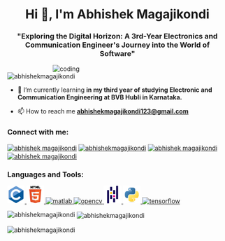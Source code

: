 
<h1 align="center">Hi 👋, I'm Abhishek Magajikondi</h1>
<h3 align="center">"Exploring the Digital Horizon: A 3rd-Year Electronics and Communication Engineer's Journey into the World of Software"</h3>

<img align="right" alt="coding" width="400" src="https://th.bing.com/th?id=OIP.wNGxHlTCsH9zU90WDouoDQHaFj&w=288&h=216&c=8&rs=1&qlt=90&o=6&dpr=1.3&pid=3.1&rm=2">
<p align="left"> <img src="https://komarev.com/ghpvc/?username=abhishekmagajikondi&label=Profile%20views&color=0e75b6&style=flat" alt="abhishekmagajikondi" /> </p>

- 🌱 I’m currently learning **in my third year of studying Electronic and Communication Engineering at BVB Hubli in Karnataka.**

- 📫 How to reach me **abhishekmagajikondi123@gmail.com**

<h3 align="left">Connect with me:</h3>
<p align="left">
<a href="https://kaggle.com/abhishek magajikondi" target="blank"><img align="center" src="https://raw.githubusercontent.com/rahuldkjain/github-profile-readme-generator/master/src/images/icons/Social/kaggle.svg" alt="abhishek magajikondi" height="30" width="40" /></a>
<a href="https://instagram.com/abhishekmagajikondi" target="blank"><img align="center" src="https://raw.githubusercontent.com/rahuldkjain/github-profile-readme-generator/master/src/images/icons/Social/instagram.svg" alt="abhishekmagajikondi" height="30" width="40" /></a>
<a href="https://www.hackerrank.com/abhishek magajikondi" target="blank"><img align="center" src="https://raw.githubusercontent.com/rahuldkjain/github-profile-readme-generator/master/src/images/icons/Social/hackerrank.svg" alt="abhishek magajikondi" height="30" width="40" /></a>
<a href="https://www.leetcode.com/abhishek magajikondi" target="blank"><img align="center" src="https://raw.githubusercontent.com/rahuldkjain/github-profile-readme-generator/master/src/images/icons/Social/leet-code.svg" alt="abhishek magajikondi" height="30" width="40" /></a>
</p>

<h3 align="left">Languages and Tools:</h3>
<p align="left"> <a href="https://www.cprogramming.com/" target="_blank" rel="noreferrer"> <img src="https://raw.githubusercontent.com/devicons/devicon/master/icons/c/c-original.svg" alt="c" width="40" height="40"/> </a> <a href="https://www.w3.org/html/" target="_blank" rel="noreferrer"> <img src="https://raw.githubusercontent.com/devicons/devicon/master/icons/html5/html5-original-wordmark.svg" alt="html5" width="40" height="40"/> </a> <a href="https://www.mathworks.com/" target="_blank" rel="noreferrer"> <img src="https://upload.wikimedia.org/wikipedia/commons/2/21/Matlab_Logo.png" alt="matlab" width="40" height="40"/> </a> <a href="https://opencv.org/" target="_blank" rel="noreferrer"> <img src="https://www.vectorlogo.zone/logos/opencv/opencv-icon.svg" alt="opencv" width="40" height="40"/> </a> <a href="https://pandas.pydata.org/" target="_blank" rel="noreferrer"> <img src="https://raw.githubusercontent.com/devicons/devicon/2ae2a900d2f041da66e950e4d48052658d850630/icons/pandas/pandas-original.svg" alt="pandas" width="40" height="40"/> </a> <a href="https://www.python.org" target="_blank" rel="noreferrer"> <img src="https://raw.githubusercontent.com/devicons/devicon/master/icons/python/python-original.svg" alt="python" width="40" height="40"/> </a> <a href="https://www.tensorflow.org" target="_blank" rel="noreferrer"> <img src="https://www.vectorlogo.zone/logos/tensorflow/tensorflow-icon.svg" alt="tensorflow" width="40" height="40"/> </a> </p>

<p><img align="left" src="https://github-readme-stats.vercel.app/api/top-langs?username=abhishekmagajikondi&show_icons=true&locale=en&layout=compact" alt="abhishekmagajikondi" /></p>

<p>&nbsp;<img align="center" src="https://github-readme-stats.vercel.app/api?username=abhishekmagajikondi&show_icons=true&locale=en" alt="abhishekmagajikondi" /></p>

<p><img align="center" src="https://github-readme-streak-stats.herokuapp.com/?user=abhishekmagajikondi&" alt="abhishekmagajikondi" /></p>
